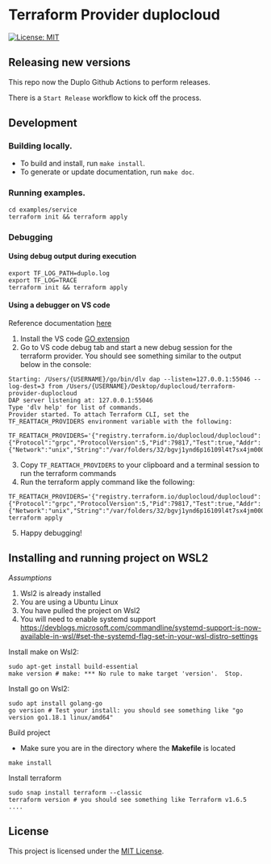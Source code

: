 # Terraform Provider duplocloud

[![License: MIT](https://img.shields.io/badge/License-MIT-yellow.svg)](https://opensource.org/licenses/MIT)

## Releasing new versions

This repo now the Duplo Github Actions to perform releases.

There is a `Start Release` workflow to kick off the process.

## Development

### Building locally.

 - To build and install, run `make install`.
 - To generate or update documentation, run `make doc`.

### Running examples.

```shell
cd examples/service
terraform init && terraform apply
```

### Debugging

#### Using debug output during execution

``` shell
export TF_LOG_PATH=duplo.log
export TF_LOG=TRACE
terraform init && terraform apply
```

#### Using a debugger on VS code

Reference documentation [here](https://developer.hashicorp.com/terraform/plugin/debugging#debugger-based-debugging)

1. Install the VS code [GO extension](https://marketplace.visualstudio.com/items?itemName=golang.go)
2. Go to VS code debug tab and start a new debug session for the terraform provider. You should see something similar to the output below in the console:
```
Starting: /Users/{USERNAME}/go/bin/dlv dap --listen=127.0.0.1:55046 --log-dest=3 from /Users/{USERNAME}/Desktop/duplocloud/terraform-provider-duplocloud
DAP server listening at: 127.0.0.1:55046
Type 'dlv help' for list of commands.
Provider started. To attach Terraform CLI, set the TF_REATTACH_PROVIDERS environment variable with the following:
	TF_REATTACH_PROVIDERS='{"registry.terraform.io/duplocloud/duplocloud":{"Protocol":"grpc","ProtocolVersion":5,"Pid":79817,"Test":true,"Addr":{"Network":"unix","String":"/var/folders/32/bgvj1ynd6p16109l4t7sx4jm0000gn/T/plugin2604224326"}}}'
```
3. Copy `TF_REATTACH_PROVIDERS` to your clipboard and a terminal session to run the terraform commands
4. Run the terraform apply command like the following:
```
TF_REATTACH_PROVIDERS='{"registry.terraform.io/duplocloud/duplocloud":{"Protocol":"grpc","ProtocolVersion":5,"Pid":79817,"Test":true,"Addr":{"Network":"unix","String":"/var/folders/32/bgvj1ynd6p16109l4t7sx4jm0000gn/T/plugin2604224326"}}}' terraform apply
```
5. Happy debugging!

## Installing and running project on WSL2
*Assumptions*
1. Wsl2 is already installed
2. You are using a Ubuntu Linux
3. You have pulled the project on Wsl2
4. You will need to enable systemd support https://devblogs.microsoft.com/commandline/systemd-support-is-now-available-in-wsl/#set-the-systemd-flag-set-in-your-wsl-distro-settings

Install make on Wsl2:

```shell
sudo apt-get install build-essential
make version # make: *** No rule to make target 'version'.  Stop.
```

Install go on Wsl2:
```shell
sudo apt install golang-go
go version # Test your install: you should see something like "go version go1.18.1 linux/amd64"
```

Build project
- Make sure you are in the directory where the **Makefile** is located
```
make install
```

Install terraform
```shell
sudo snap install terraform --classic
terraform version # you should see something like Terraform v1.6.5 ....
```

## License
This project is licensed under the [MIT License](LICENSE).